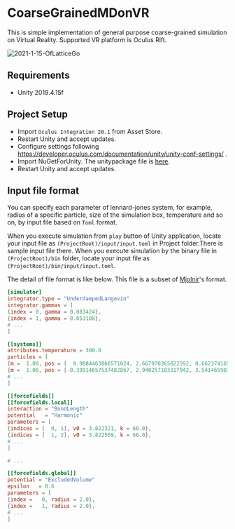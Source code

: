 # CoarseGrainedMDonVR

This is simple implementation of general purpose coarse-grained simulation on Virtual Reality.
Supported VR platform is Oculus Rift.

![2021-1-15-OfLatticeGo](https://user-images.githubusercontent.com/15133454/104824523-c3022080-5895-11eb-93a4-0ab95d6272e0.gif)

## Requirements
- Unity 2019.4.15f

## Project Setup
- Import `Oculus Integration 20.1` from Asset Store.
- Restart Unity and accept updates.
- Configure settings following https://developer.oculus.com/documentation/unity/unity-conf-settings/ .
- Import NuGetForUnity. The unitypackage file is [here](https://github.com/GlitchEnzo/NuGetForUnity/releases).
- Restart Unity and accept updates.

## Input file format
You can specify each parameter of lennard-jones system, for example, radius of a specific particle, size of the simulation box, temperature and so on, by input file based on `Toml` format.

When you execute simulation from `play` button of Unity application, locate your input file as `(ProjectRoot)/input/input.toml` in Project folder.There is sample input file there.
When you execute simulation by the binary file in `(ProjectRoot)/bin` folder, locate your input file as `(ProjectRoot)/bin/input/input.toml`.

The detail of file format is like below. This file is a subset of [Mjolnir](https://github.com/Mjolnir-MD/Mjolnir)'s format.

```toml:input.toml
[simulator]
integrator.type = "UnderdampedLangevin"
integrator.gammas = [
{index = 0, gamma = 0.083424},
{index = 1, gamma = 0.053108},
# ...
]

[[systems]]
attributes.temperature = 300.0
particles = [
{m =  1.00, pos = [  0.9084463866571024, 2.667970365022592, 0.6623741650618591]}, # particle index 0
{m =  1.00, pos = [-0.39914657537482867, 2.940257103317942, 3.5414659037905025]}, # particle index 1
# ...
]

[[forcefields]]
[[forcefields.local]]
interaction = "BondLength"
potential   = "Harmonic"
parameters = [
{indices = [  0, 1], v0 = 3.822321, k = 60.0},
{indices = [  1, 2], v0 = 3.822569, k = 60.0},
# ...
]

# ...

[[forcefields.global]]
potential = "ExcludedVolume"
epsilon   = 0.6
parameters = [
{index =   0, radius = 2.0},
{index =   1, radius = 2.0},
# ...
]
```
